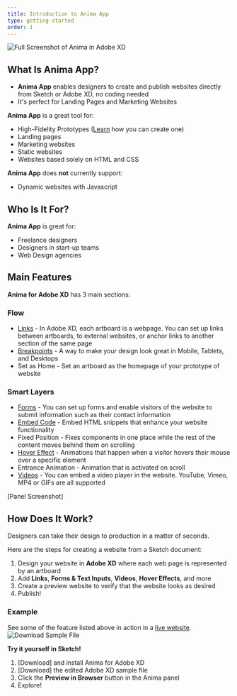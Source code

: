 ```yaml
---
title: Introduction to Anima App
type: getting-started
order: 1
---
```

![Full Screenshot of Anima in Adobe XD](http://f.cl.ly/items/2J121n1g0I1w3P1S1a2l/Screen%20Shot%202019-01-23%20at%2012.40.52%20AM.png)

## What Is Anima App?

* **Anima App** enables designers to create and publish websites directly from Sketch or Adobe XD, no coding needed
* It's perfect for Landing Pages and Marketing Websites
 
**Anima App** is a great tool for:

 * High-Fidelity Prototypes ([Learn](https://support.animaapp.com/designer-s-guide-to-anima/how-to-create-a-high-fidelity-prototype-in-sketch-using-anima) how you can create one)
 * Landing pages
 * Marketing websites
 * Static websites
 * Websites based solely on HTML and CSS

**Anima App** does **not** currently support:

* Dynamic websites with Javascript

## Who Is It For?

**Anima App** is great for:

 * Freelance designers
 * Designers in start-up teams
 * Web Design agencies



## Main Features

**Anima for Adobe XD** has 3 main sections:

### **Flow** 
-  [Links](https://docs.animaapp.com/v3/prototype/03-links.html) - In Adobe XD, each artboard is a webpage. You can set up links between artboards, to external websites, or anchor links to another section of the same page
-  [Breakpoints](https://docs.animaapp.com/v3/prototype/breakpoints.html) - A way to make your design look great in Mobile, Tablets, and Desktops
-  Set as Home - Set an artboard as the homepage of your prototype of website
  
### **Smart Layers**
- [Forms](https://docs.animaapp.com/v3/prototype/03-forms.html) - You can set up forms and enable visitors of the website to submit information such as their contact information
- [Embed Code](https://docs.animaapp.com/v3/prototype/Embed%20Code.html) - Embed HTML snippets that enhance your website functionality
- Fixed Position - Fixes components in one place while the rest of the content moves behind them on scrolling
- [Hover Effect](https://docs.animaapp.com/v3/prototype/hover.html) - Animations that happen when a visitor hovers their mouse over a specific element
- Entrance Animation - Animation that is activated on scroll
- [Videos](https://docs.animaapp.com/v3/prototype/03-videos.html) - You can embed a video player in the website. YouTube, Vimeo, MP4 or GIFs are all supported

[Panel Screenshot]

## How Does It Work?

Designers can take their design to production in a matter of seconds.

Here are the steps for creating a website from a Sketch document:

1. Design your website in **Adobe XD** where each web page is represented by an artboard
2. Add **Links**, **Forms & Text Inputs**, **Videos**, **Hover Effects**, and more
3.  Create a preview website to verify that the website looks as desired
4. Publish!

### Example
See some of the feature listed above in action in a [live website](https://quiet-cherry-4123.animaapp.io/).
![Download Sample File](https://docs.animaapp.com/images/launchpad/betterdesk1.png)

**Try it yourself in Sketch!**

1. [Download] and install Anima for Adobe XD
2. [Download] the edited Adobe XD sample file
3. Click the **Preview in Browser** button in the Anima panel
4. Explore!
